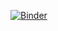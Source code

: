 [![Binder](https://mybinder.org/badge_logo.svg)](https://mybinder.org/v2/gh/Jakub3628800/somenotebooks/master)
